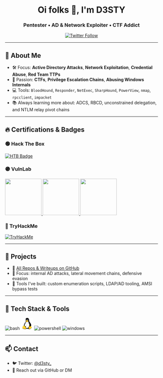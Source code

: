 <h1 align="center">Oi folks 👋, I'm D3STY</h1>
<h3 align="center">Pentester • AD & Network Exploiter • CTF Addict</h3>

<p align="center">
  <a href="https://twitter.com/d3sty_" target="_blank">
    <img src="https://img.shields.io/twitter/follow/d3sty_?logo=twitter&style=for-the-badge" alt="Twitter Follow">
  </a>
</p>

---

## 🧠 About Me

- 🛠️ Focus: **Active Directory Attacks**, **Network Exploitation**, **Credential Abuse**, **Red Team TTPs**
- 👾 Passion: **CTFs**, **Privilege Escalation Chains**, **Abusing Windows Internals**
- 💻 Tools: `BloodHound`, `Responder`, `NetExec`, `SharpHound`, `PowerView`, `nmap`, `rpcclient`, `impacket`
- 📚 Always learning more about: ADCS, RBCD, unconstrained delegation, and NTLM relay pivot chains

---

## 🔥 Certifications & Badges

### 🟢 Hack The Box
<a href="https://academy.hackthebox.com/achievement/badge/2398ccc5-3d6e-11f0-bcfd-bea50ffe6cb4" target="_blank" rel="noreferrer">
  <img src="https://academy.hackthebox.com/storage/badges/ce43a59d097ba2a96ea9617d47bc7eeb/logo.png" alt="HTB Badge" width="120" height="120">
</a>

### 🟣 VulnLab
<div align="left">
  <a href="https://api.eu.badgr.io/public/assertions/GS4HK1OdQXKiZnIy7vsRlA">
    <img src="https://media.eu.badgr.com/uploads/badges/assertion-GS4HK1OdQXKiZnIy7vsRlA.png" width="120" height="120">
  </a>
  <a href="https://api.eu.badgr.io/public/assertions/ZoQ92IaQS16g6ItAJ6UCvg">
    <img src="https://media.eu.badgr.com/uploads/badges/assertion-ZoQ92IaQS16g6ItAJ6UCvg.png" width="120" height="120">
  </a>
  <a href="https://api.eu.badgr.io/public/assertions/2MTFqZVPSvuqap7eeI3_hQ">
    <img src="https://media.eu.badgr.com/uploads/badges/assertion-2MTFqZVPSvuqap7eeI3_hQ.png" width="120" height="120">
  </a>
</div>

### 🔴 TryHackMe
<a href="https://tryhackme.com/p/D3STY" target="_blank" rel="noreferrer">
  <img src="https://tryhackme-badges.s3.amazonaws.com/D3STY.png" alt="TryHackMe" width="120" height="120">
</a>

---

## 📂 Projects

- 🔗 [All Repos & Writeups on GitHub](https://github.com/D3STY)
- 🔬 Focus: internal AD attacks, lateral movement chains, defensive evasion
- 🧰 Tools I've built: custom enumeration scripts, LDAP/AD tooling, AMSI bypass tests

---

## 🧰 Tech Stack & Tools

<p align="left">
  <img src="https://www.vectorlogo.zone/logos/gnu_bash/gnu_bash-icon.svg" alt="bash" width="40" height="40"/>
  <img src="https://raw.githubusercontent.com/devicons/devicon/master/icons/linux/linux-original.svg" alt="linux" width="40" height="40"/>
  <img src="https://www.svgrepo.com/show/353657/powershell.svg" alt="powershell" width="40" height="40"/>
  <img src="https://www.vectorlogo.zone/logos/microsoft/microsoft-icon.svg" alt="windows" width="40" height="40"/>
</p>

---

## 📫 Contact

- 🐦 Twitter: [@d3sty_](https://twitter.com/d3sty_)
- 📧 Reach out via GitHub or DM
